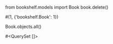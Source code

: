 from bookshelf.models import Book
book.delete()

#(1, {'bookshelf.Book': 1})

Book.objects.all()

#<QuerySet []>